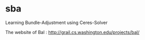 # sba
Learning Bundle-Adjustment using Ceres-Solver

The website of Bal : 
http://grail.cs.washington.edu/projects/bal/
